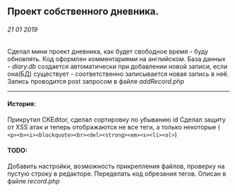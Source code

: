 Проект собственного дневника. 
-------
###### 21 01 2019

Сделал мини проект дневника, как будет свободное время - буду обновлять.
Код оформлен комментариями на английском. База данных - *diary.db* создается автоматически при добавлении новой записи, если она(БД) существует - соответственно записывается новая запись в неё.
Запись проводится post запросом в файле *addRecord.php*

---
#### История:
Прикрутил CKEditor, сделал сортировку по убыванию id
Сделал защиту от XSS атак и теперь отображаются не все теги, а только некоторые
(` <p><b><i><blockquote><br><del><strong><em><s><li><ol>`) 

#### TODO: 
Добавить настройки, возможность прикрепления файлов, проверку на пустую строку в редакторе.
Переделать код обрезания тегов. Описан в файле *record.php*


